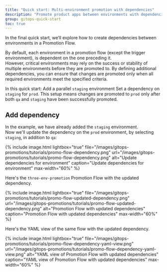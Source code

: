 ```yaml
---
title: "Quick start: Multi-environment promotion with dependencies"
description: "Promote product apps between environments with dependencies"
group: gitops-quick-start
toc: true
---
```



In the final quick start, we’ll explore how to create dependencies between environments in a Promotion Flow.

By default, each environment in a promotion flow (except the trigger environment), is dependent on the one preceding it.  
However, critical environments may rely on the success or stability of multiple environments before they are promoted to. By defining additional dependencies, you can ensure that changes are promoted only when all required environments meet the specified criteria.

In this quick start:
Add a parallel `staging` environment
Set a dependency on `staging` for `prod`. This setup means changes are promoted to `prod` only after both `qa` and `staging` have been successfully promoted.


## Add dependency
In the example, we have already added the `staging` environment.  
Now we'll update the dependency on the `prod` environment, by selecting `staging`, in addition to `qa`:

{% include 
image.html 
lightbox="true" 
file="/images/gitops-promotions/tutorials/promo-flow-dependency.png" 
url="/images/gitops-promotions/tutorials/promo-flow-dependency.png"
alt="Update dependencies for environment" 
caption="Update dependencies for environment"
max-width="60%"
%}



Here's the `three-env-promotion` Promotion Flow with the updated dependency.

{% include 
image.html 
lightbox="true" 
file="/images/gitops-promotions/tutorials/promo-flow-updated-dependency.png" 
url="/images/gitops-promotions/tutorials/promo-flow-updated-dependency.png"
alt="Promotion Flow with updated dependencies" 
caption="Promotion Flow with updated dependencies"
max-width="60%"
%}

Here's the YAML view of the same flow with the updated dependency.

{% include 
image.html 
lightbox="true" 
file="/images/gitops-promotions/tutorials/promo-flow-dependency-yaml-view.png" 
url="/images/gitops-promotions/tutorials/promo-flow-dependency-yaml-view.png"
alt="YAML view of Promotion Flow with updated dependencies" 
caption="YAML view of Promotion Flow with updated dependencies"
max-width="60%"
%}



 
 